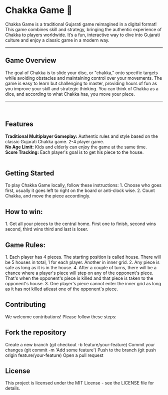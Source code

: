 <h1>Chakka Game 🎯</h1>

Chakka Game is a traditional Gujarati game reimagined in a digital format! This game combines skill and strategy, bringing the authentic experience of Chakka to players worldwide. It’s a fun, interactive way to dive into Gujarati culture and enjoy a classic game in a modern way.

---

<h2>Game Overview</h2>
The goal of Chakka is to slide your disc, or "chakka," onto specific targets while avoiding obstacles and maintaining control over your movements. The game is easy to learn but challenging to master, providing hours of fun as you improve your skill and strategic thinking. You can think of Chakka as a dice, and according to what Chakka has, you move your piece.

---

<br>
<h2>Features</h2>
<b>Traditional Multiplayer Gameplay:</b> Authentic rules and style based on the classic Gujarati Chakka game. 2-4 player game.<br>
<b>No Age Limit:</b> Kids and elderly can enjoy the game at the same time.<br>
<b>Score Tracking:</b> Each player's goal is to get his piece to the house.<br>

<br>
<h2>Getting Started</h2>
To play Chakka Game locally, follow these instructions:
1. Choose who goes first, usually it goes left to right on the board or anti-clock wise.
2. Count Chakka, and move the piece accordingly.

<br>
<h2>How to win:</h2>
1. Get all your pieces to the central home. First one to finish, second wins second, third wins third and last is loser.

<br>
<h2>Game Rules:</h2>
1. Each player has 4 pieces. The starting position is called house. There will be 5 houses in total, 1 for each player. Another in inner grid.
2. Any piece is safe as long as it is in the house.
4. After a couple of turns, there will be a chance where a player's piece will step on any of the opponent's piece. That's when the opponent's piece is killed and that piece is taken to the opponent's house.
3. One player's piece cannot enter the inner grid as long as it has not killed atleast one of the opponent's piece.

<br>
<h2>Contributing</h2>
We welcome contributions! Please follow these steps:

<br>
<h2>Fork the repository</h2>
Create a new branch (git checkout -b feature/your-feature)
Commit your changes (git commit -m 'Add some feature')
Push to the branch (git push origin feature/your-feature)
Open a pull request

<br>
<h2>License</h2>
This project is licensed under the MIT License - see the LICENSE file for details.
